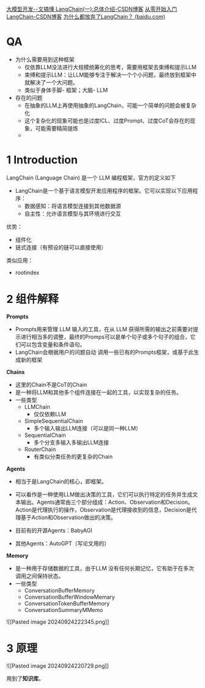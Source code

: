 [大模型开发--文搞懂 LangChain(一):总体介绍-CSDN博客](https://blog.csdn.net/qingkahui24689/article/details/141186244)
[从零开始入门 LangChain-CSDN博客](https://blog.csdn.net/2301_81940605/article/details/137627288)
[为什么都放弃了LangChain？ (baidu.com)](https://baijiahao.baidu.com/s?id=1802740260520832066&wfr=spider&for=pc)
# QA
- 为什么需要用到这种框架
	- 仅依靠LLM没法进行大规模统筹化的思考，需要用框架去束缚和提示LLM
	- 束缚和提示LLM：让LLM能够专注于解决一个个小问题，最终放到框架中就解决了一个大问题。
	- 类似于身体手脚- 框架；大脑- LLM
- 存在的问题
	- 在抽象的LLM上再使用抽象的LangChain，可能一个简单的问题会被复杂化
	- 这个复杂化的现象可能也是过度ICL、过度Prompt、过度CoT会存在的现象，可能需要精简提炼
	- 

# 1 Introduction

LangChain (Language Chain) 是一个 LLM 编程框架，官方的定义如下
- LangChain是一个基于语言模型开发应用程序的框架。它可以实现以下应用程序：
	- 数据感知：将语言模型连接到其他数据源
	- 自主性：允许语言模型与其环境进行交互

优势：
- 组件化
- 链式连接（有预设的链可以直接使用）

类似应用：
- rootindex

# 2 组件解释

**Prompts**
- Prompts用来管理 LLM 输入的工具，在从 LLM 获得所需的输出之前需要对提示进行相当多的调整，最终的Promps可以是单个句子或多个句子的组合，它们可以包含变量和条件语句。
- LangChain会根据用户的问题自动  调用一些已有的Prompts框架，或基于此生成新的框架

**Chains**
- 这里的Chain不是CoT的Chain
- 是一种将LLM和其他多个组件连接在一起的工具，以实现复杂的任务。
- 一些类型
	- LLMChain
		- 仅仅依赖LLM
	- SimpleSequentialChain
		- 多个输入输出LLM连接（可以是同一种LLM）
	- SequentialChain
		- 多个分支多输入多输出LLM连接
	- RouterChain
		- 有类似分类任务的更复杂的Chain

**Agents**
- 相当于是LangChain的核心，即框架。
- 可以看作是一种使用LLM做出决策的工具，它们可以执行特定的任务并生成文本输出。Agents通常由三个部分组成：Action、Observation和Decision。Action是代理执行的操作，Observation是代理接收到的信息，Decision是代理基于Action和Observation做出的决策。

- 目前有的开源Agents：BabyAGI
- 其他Agents：AutoGPT（写论文用的）

**Memory**
- 是一种用于存储数据的工具，由于LLM 没有任何长期记忆，它有助于在多次调用之间保持状态。
- 一些类型
	- ConversationBufferMemory
	- ConversationBufferWindowMemary
	- ConversationTokenBufferMemory
	- ConversationSummaryMMemo

![[Pasted image 20240924222345.png]]
# 3 原理

![[Pasted image 20240924220729.png]]

用到了**知识库**。
